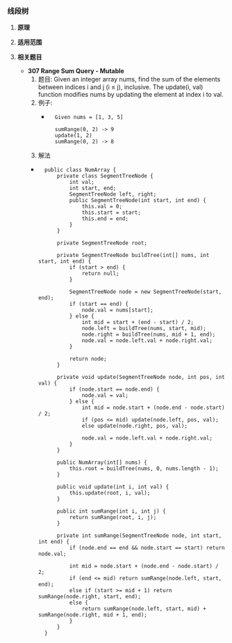 ### 线段树

1. **原理**

2. **适用范围**

3. **相关题目**
	* __307 Range Sum Query - Mutable__
		1. 题目: Given an integer array nums, find the sum of the elements between indices i and j (i ≤ j), inclusive. The update(i, val) function modifies nums by updating the element at index i to val.
		2. 例子: 
			* ```
				Given nums = [1, 3, 5]

				sumRange(0, 2) -> 9
				update(1, 2)
				sumRange(0, 2) -> 8
			  ```
		3. 解法
		* ```
			public class NumArray {
				private class SegmentTreeNode {
					int val;
					int start, end;
					SegmentTreeNode left, right;
					public SegmentTreeNode(int start, int end) {
						this.val = 0;
						this.start = start;
						this.end = end;
					}
				}

				private SegmentTreeNode root;

				private SegmentTreeNode buildTree(int[] nums, int start, int end) {
					if (start > end) {
						return null;
					}

					SegmentTreeNode node = new SegmentTreeNode(start, end);
					if (start == end) {
						node.val = nums[start];
					} else {
						int mid = start + (end - start) / 2;
						node.left = buildTree(nums, start, mid);
						node.right = buildTree(nums, mid + 1, end);
						node.val = node.left.val + node.right.val;
					}

					return node;
				}

				private void update(SegmentTreeNode node, int pos, int val) {
					if (node.start == node.end) {
						node.val = val;
					} else {
						int mid = node.start + (node.end - node.start) / 2;
						if (pos <= mid) update(node.left, pos, val);
						else update(node.right, pos, val);

						node.val = node.left.val + node.right.val;
					}
				}

				public NumArray(int[] nums) {
					this.root = buildTree(nums, 0, nums.length - 1);
				}

				public void update(int i, int val) {
					this.update(root, i, val);
				}

				public int sumRange(int i, int j) {
					return sumRange(root, i, j);
				}

				private int sumRange(SegmentTreeNode node, int start, int end) {
					if (node.end == end && node.start == start) return node.val;

					int mid = node.start + (node.end - node.start) / 2;
					if (end <= mid) return sumRange(node.left, start, end);
					else if (start >= mid + 1) return sumRange(node.right, start, end);
					else {
						return sumRange(node.left, start, mid) + sumRange(node.right, mid + 1, end);
					}
				}
			}
			
		```
